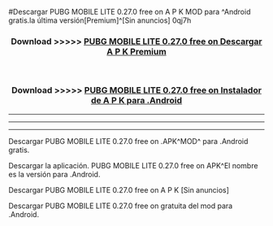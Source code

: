 #Descargar PUBG MOBILE LITE 0.27.0 free on    A P K MOD para ^Android gratis.la última versión[Premium]^[Sin anuncios] 0qj7h



<div align="center">
<h3>Download >>>>> <a href="https://es-web.web.app/?es= ${title}">PUBG MOBILE LITE 0.27.0 free on    Descargar A P K Premium</a></h3><br>

<h3>Download >>>>> <a href="https://es-web.web.app/?es= ${title}">PUBG MOBILE LITE 0.27.0 free on    Instalador de A P K para .Android</a></h3>
</div>


----------------------------------------------------------

----------------------------------------------------------

----------------------------------------------------------

Descargar PUBG MOBILE LITE 0.27.0 free on    .APK^MOD^ para .Android gratis.

Descargar la aplicación. PUBG MOBILE LITE 0.27.0 free on    APK^El nombre es la versión para .Android.

Descargar PUBG MOBILE LITE 0.27.0 free on    A P K [Sin anuncios]

Descargar PUBG MOBILE LITE 0.27.0 free on    gratuita del mod para .Android.